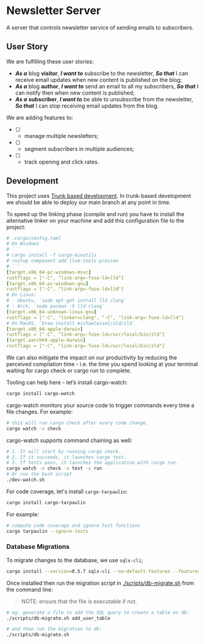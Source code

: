 # Newsletter Server

A server that controls newsletter service of sending emails to subscribers.

## User Story

We are fulfilling these user stories:

* ***As a*** blog **visitor**, ***I want to*** subscribe to the newsletter, ***So that*** I can receive email updates when new content is published on the blog;
* ***As a*** blog **author**, ***I want to*** send an email to all my subscribers, ***So that*** I can notify then when new content is published;
* ***As a*** **subscriber**, ***I want to*** be able to unsubscribe from the newsletter, ***So that*** I can stop receiving email updates from the blog.

We are adding features to:

- [ ] - manage multiple newsletters;
- [ ] - segment subscribers in multiple audiences;
- [ ] - track opening and click rates.

## Development

This project uses [Trunk based development](https://cloud.google.com/solutions/devops/devops-tech-trunk-based-development). In trunk-based development we should be able to deploy our main branch at any point in time.

To speed up the linking phase (compile and run) you have to install the alternative linker on your machine and add this
configuration file to the project:

```yml
# .cargo/config.toml
# On Windows
# ```
# cargo install -f cargo-binutils
# rustup component add llvm-tools-preview
# ```
[target.x86_64-pc-windows-msvc]
rustflags = ["-C", "link-arg=-fuse-ld=lld"]
[target.x86_64-pc-windows-gnu]
rustflags = ["-C", "link-arg=-fuse-ld=lld"]
# On Linux:
# - Ubuntu, `sudo apt-get install lld clang`
# - Arch, `sudo pacman -S lld clang`
[target.x86_64-unknown-linux-gnu]
rustflags = ["-C", "linker=clang", "-C", "link-arg=-fuse-ld=lld"]
# On MacOS, `brew install michaeleisel/zld/zld`
[target.x86_64-apple-darwin]
rustflags = ["-C", "link-arg=-fuse-ld=/usr/local/bin/zld"]
[target.aarch64-apple-darwin]
rustflags = ["-C", "link-arg=-fuse-ld=/usr/local/bin/zld"]
```

We can also mitigate the impact on our productivity by reducing the perceived compilation time -
i.e. the time you spend looking at your terminal waiting for cargo check or cargo run to complete.

Tooling can help here - let’s install cargo-watch:

```bash
cargo install cargo-watch
```

cargo-watch monitors your source code to trigger commands every time a file changes.
For example:

```bash
# this will run cargo check after every code change.
cargo watch -x check
```

cargo-watch supports command chaining as well:

```bash
# 1. It will start by running cargo check.
# 2. If it succeeds, it launches cargo test.
# 3. If tests pass, it launches the application with cargo run.
cargo watch -x check -x test -x run
# Or run the bash script
./dev-watch.sh
```

For code coverage, let's install `cargo-tarpaulin`:
```bash
cargo install cargo-tarpaulin
```

For example:
```bash
# compute code coverage and ignore test functions
cargo tarpaulin --ignore-tests
```

### Database Migrations

To migrate changes to the database, we use `sqlx-cli`;

```bash
cargo install --version=0.5.7 sqlx-cli --no-default-features --features postgres
```

Once installed then run the migration script in [./scripts/db-migrate.sh](./scripts/db-migrate.sh) from the command line:

> NOTE: ensure that the file is executable if not.

```bash
# eg: generate a file to add the SQL query to create a table on db:
./scripts/db-migrate.sh add_user_table

# and then run the migration to db:
./scripts/db-migrate.sh
```
